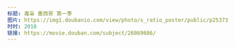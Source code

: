 ```yaml
---
标题: 毒枭 墨西哥 第一季
图片: https://img1.doubanio.com/view/photo/s_ratio_poster/public/p2537376179.jpg
时时: 2018
链接: https://movie.douban.com/subject/26869686/
---
```

